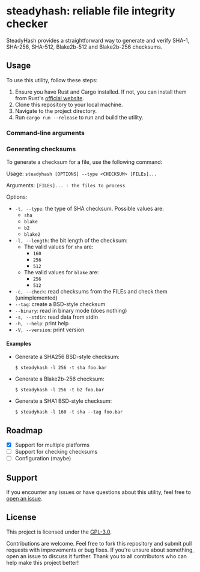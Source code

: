 # steadyhash: reliable file integrity checker

SteadyHash provides a straightforward way to generate and verify SHA-1, SHA-256,
SHA-512, Blake2b-512 and Blake2b-256 checksums.

## Usage

To use this utility, follow these steps:

1.  Ensure you have Rust and Cargo installed. If not, you can install them from
    Rust's [official website](https://www.rust-lang.org/tools/install).
2.  Clone this repository to your local machine.
3.  Navigate to the project directory.
4.  Run `cargo run --release` to run and build the utility.

### Command-line arguments

### Generating checksums

To generate a checksum for a file, use the following command:

Usage: `steadyhash [OPTIONS] --type <CHECKSUM> [FILEs]...`

Arguments: `[FILEs]... : the files to process`

Options:

  - `-t, --type`: the type of SHA checksum. Possible values are:
    - `sha`
    - `blake`
    - `b2`
    - `blake2`
  - `-l, --length`: the bit length of the checksum:
    - The valid values for `sha` are:
        - `160`
        - `256`
        - `512`
    - The valid values for `blake` are:
        - `256`
        - `512`
  - `-c, --check`: read checksums from the FILEs and check them (unimplemented)
  - `--tag`: create a BSD-style checksum
  - `--binary`: read in binary mode (does nothing)
  - `-s, --stdin`: read data from stdin
  - `-h, --help`: print help
  - `-V, --version`: print version

#### Examples

  - Generate a SHA256 BSD-style checksum:
    ```console
    $ steadyhash -l 256 -t sha foo.bar
    ```

  - Generate a Blake2b-256 checksum:
    ```console
    $ steadyhash -l 256 -t b2 foo.bar
    ```

  - Generate a SHA1 BSD-style checksum:
    ```console
    $ steadyhash -l 160 -t sha --tag foo.bar
    ````

## Roadmap

  - [X] Support for multiple platforms
  - [ ] Support for checking checksums
  - [ ] Configuration (maybe)

## Support

If you encounter any issues or have questions about this utility, feel free to
[open an issue](https://github.com/walker84837/steadyhash/issues).

## License

This project is licensed under the [GPL-3.0](LICENSE.md).

Contributions are welcome. Feel free to fork this repository and submit pull
requests with improvements or bug fixes. If you're unsure about something, open
an issue to discuss it further. Thank you to all contributors who can help make
this project better\!
